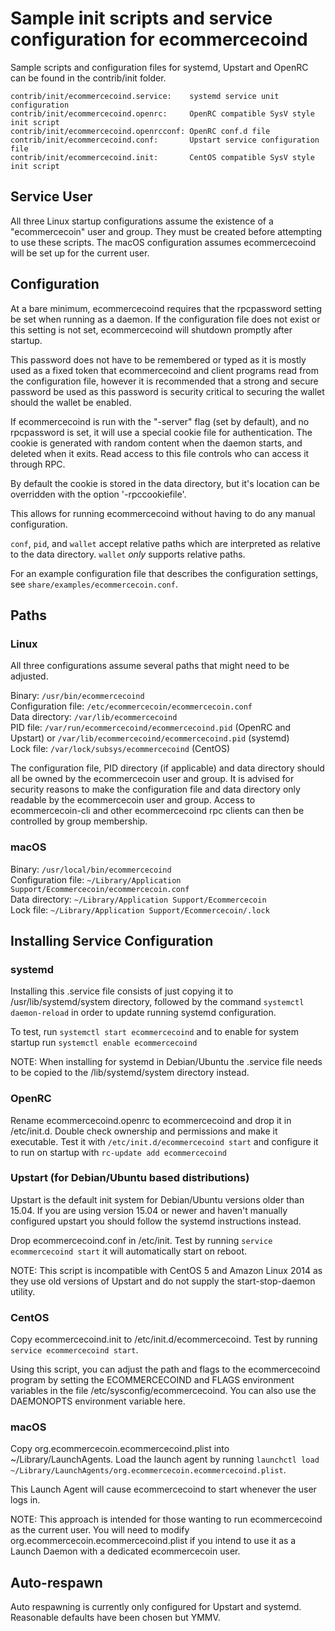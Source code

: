 Sample init scripts and service configuration for ecommercecoind
==========================================================

Sample scripts and configuration files for systemd, Upstart and OpenRC
can be found in the contrib/init folder.

    contrib/init/ecommercecoind.service:    systemd service unit configuration
    contrib/init/ecommercecoind.openrc:     OpenRC compatible SysV style init script
    contrib/init/ecommercecoind.openrcconf: OpenRC conf.d file
    contrib/init/ecommercecoind.conf:       Upstart service configuration file
    contrib/init/ecommercecoind.init:       CentOS compatible SysV style init script

Service User
---------------------------------

All three Linux startup configurations assume the existence of a "ecommercecoin" user
and group.  They must be created before attempting to use these scripts.
The macOS configuration assumes ecommercecoind will be set up for the current user.

Configuration
---------------------------------

At a bare minimum, ecommercecoind requires that the rpcpassword setting be set
when running as a daemon.  If the configuration file does not exist or this
setting is not set, ecommercecoind will shutdown promptly after startup.

This password does not have to be remembered or typed as it is mostly used
as a fixed token that ecommercecoind and client programs read from the configuration
file, however it is recommended that a strong and secure password be used
as this password is security critical to securing the wallet should the
wallet be enabled.

If ecommercecoind is run with the "-server" flag (set by default), and no rpcpassword is set,
it will use a special cookie file for authentication. The cookie is generated with random
content when the daemon starts, and deleted when it exits. Read access to this file
controls who can access it through RPC.

By default the cookie is stored in the data directory, but it's location can be overridden
with the option '-rpccookiefile'.

This allows for running ecommercecoind without having to do any manual configuration.

`conf`, `pid`, and `wallet` accept relative paths which are interpreted as
relative to the data directory. `wallet` *only* supports relative paths.

For an example configuration file that describes the configuration settings,
see `share/examples/ecommercecoin.conf`.

Paths
---------------------------------

### Linux

All three configurations assume several paths that might need to be adjusted.

Binary:              `/usr/bin/ecommercecoind`  
Configuration file:  `/etc/ecommercecoin/ecommercecoin.conf`  
Data directory:      `/var/lib/ecommercecoind`  
PID file:            `/var/run/ecommercecoind/ecommercecoind.pid` (OpenRC and Upstart) or `/var/lib/ecommercecoind/ecommercecoind.pid` (systemd)  
Lock file:           `/var/lock/subsys/ecommercecoind` (CentOS)  

The configuration file, PID directory (if applicable) and data directory
should all be owned by the ecommercecoin user and group.  It is advised for security
reasons to make the configuration file and data directory only readable by the
ecommercecoin user and group.  Access to ecommercecoin-cli and other ecommercecoind rpc clients
can then be controlled by group membership.

### macOS

Binary:              `/usr/local/bin/ecommercecoind`  
Configuration file:  `~/Library/Application Support/Ecommercecoin/ecommercecoin.conf`  
Data directory:      `~/Library/Application Support/Ecommercecoin`  
Lock file:           `~/Library/Application Support/Ecommercecoin/.lock`  

Installing Service Configuration
-----------------------------------

### systemd

Installing this .service file consists of just copying it to
/usr/lib/systemd/system directory, followed by the command
`systemctl daemon-reload` in order to update running systemd configuration.

To test, run `systemctl start ecommercecoind` and to enable for system startup run
`systemctl enable ecommercecoind`

NOTE: When installing for systemd in Debian/Ubuntu the .service file needs to be copied to the /lib/systemd/system directory instead.

### OpenRC

Rename ecommercecoind.openrc to ecommercecoind and drop it in /etc/init.d.  Double
check ownership and permissions and make it executable.  Test it with
`/etc/init.d/ecommercecoind start` and configure it to run on startup with
`rc-update add ecommercecoind`

### Upstart (for Debian/Ubuntu based distributions)

Upstart is the default init system for Debian/Ubuntu versions older than 15.04. If you are using version 15.04 or newer and haven't manually configured upstart you should follow the systemd instructions instead.

Drop ecommercecoind.conf in /etc/init.  Test by running `service ecommercecoind start`
it will automatically start on reboot.

NOTE: This script is incompatible with CentOS 5 and Amazon Linux 2014 as they
use old versions of Upstart and do not supply the start-stop-daemon utility.

### CentOS

Copy ecommercecoind.init to /etc/init.d/ecommercecoind. Test by running `service ecommercecoind start`.

Using this script, you can adjust the path and flags to the ecommercecoind program by
setting the ECOMMERCECOIND and FLAGS environment variables in the file
/etc/sysconfig/ecommercecoind. You can also use the DAEMONOPTS environment variable here.

### macOS

Copy org.ecommercecoin.ecommercecoind.plist into ~/Library/LaunchAgents. Load the launch agent by
running `launchctl load ~/Library/LaunchAgents/org.ecommercecoin.ecommercecoind.plist`.

This Launch Agent will cause ecommercecoind to start whenever the user logs in.

NOTE: This approach is intended for those wanting to run ecommercecoind as the current user.
You will need to modify org.ecommercecoin.ecommercecoind.plist if you intend to use it as a
Launch Daemon with a dedicated ecommercecoin user.

Auto-respawn
-----------------------------------

Auto respawning is currently only configured for Upstart and systemd.
Reasonable defaults have been chosen but YMMV.
